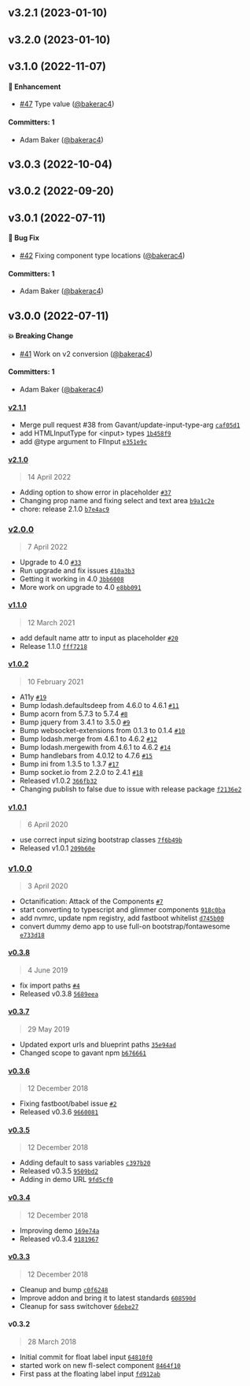 

## v3.2.1 (2023-01-10)

## v3.2.0 (2023-01-10)

## v3.1.0 (2022-11-07)

#### :rocket: Enhancement
* [#47](https://github.com/Gavant/ember-floating-labels/pull/47) Type value ([@bakerac4](https://github.com/bakerac4))

#### Committers: 1
- Adam Baker ([@bakerac4](https://github.com/bakerac4))

## v3.0.3 (2022-10-04)

## v3.0.2 (2022-09-20)

## v3.0.1 (2022-07-11)

#### :bug: Bug Fix
* [#42](https://github.com/Gavant/ember-floating-labels/pull/42) Fixing component type locations ([@bakerac4](https://github.com/bakerac4))

#### Committers: 1
- Adam Baker ([@bakerac4](https://github.com/bakerac4))

## v3.0.0 (2022-07-11)

#### :boom: Breaking Change

-   [#41](https://github.com/Gavant/ember-floating-labels/pull/41) Work on v2 conversion ([@bakerac4](https://github.com/bakerac4))

#### Committers: 1

-   Adam Baker ([@bakerac4](https://github.com/bakerac4))

#### [v2.1.1](https://github.com/Gavant/ember-floating-labels/compare/v2.1.0...v2.1.1)

-   Merge pull request #38 from Gavant/update-input-type-arg [`caf05d1`](https://github.com/Gavant/ember-floating-labels/commit/caf05d1a6f5f8d96cb61c3fb288d9c7b380dcb33)
-   add HTMLInputType for &lt;input&gt; types [`1b458f9`](https://github.com/Gavant/ember-floating-labels/commit/1b458f94576832184fce8e3ab7b25642277abe3d)
-   add @type argument to FlInput [`e351e9c`](https://github.com/Gavant/ember-floating-labels/commit/e351e9c37bbd2fae039416b3f4ca885534ea4c41)

#### [v2.1.0](https://github.com/Gavant/ember-floating-labels/compare/v2.0.0...v2.1.0)

> 14 April 2022

-   Adding option to show error in placeholder [`#37`](https://github.com/Gavant/ember-floating-labels/pull/37)
-   Changing prop name and fixing select and text area [`b9a1c2e`](https://github.com/Gavant/ember-floating-labels/commit/b9a1c2e47cd6bb3d51221b99b8dded5dbbf2275b)
-   chore: release 2.1.0 [`b7e4ac9`](https://github.com/Gavant/ember-floating-labels/commit/b7e4ac94967731175fd482deba879bc72a27edba)

### [v2.0.0](https://github.com/Gavant/ember-floating-labels/compare/v1.1.0...v2.0.0)

> 7 April 2022

-   Upgrade to 4.0 [`#33`](https://github.com/Gavant/ember-floating-labels/pull/33)
-   Run upgrade and fix issues [`410a3b3`](https://github.com/Gavant/ember-floating-labels/commit/410a3b3c47d5c8df48e384bdff9a103215f4ca40)
-   Getting it working in 4.0 [`3bb6008`](https://github.com/Gavant/ember-floating-labels/commit/3bb6008bd9666c3cd05cbf62ff6478695f20a341)
-   More work on upgrade to 4.0 [`e8bb091`](https://github.com/Gavant/ember-floating-labels/commit/e8bb091bca70797d635f02f40cd826bb4d757593)

#### [v1.1.0](https://github.com/Gavant/ember-floating-labels/compare/v1.0.2...v1.1.0)

> 12 March 2021

-   add default name attr to input as placeholder [`#20`](https://github.com/Gavant/ember-floating-labels/pull/20)
-   Release 1.1.0 [`fff7218`](https://github.com/Gavant/ember-floating-labels/commit/fff7218746aabf4121363cc8851978779aacbbe3)

#### [v1.0.2](https://github.com/Gavant/ember-floating-labels/compare/v1.0.1...v1.0.2)

> 10 February 2021

-   A11y [`#19`](https://github.com/Gavant/ember-floating-labels/pull/19)
-   Bump lodash.defaultsdeep from 4.6.0 to 4.6.1 [`#11`](https://github.com/Gavant/ember-floating-labels/pull/11)
-   Bump acorn from 5.7.3 to 5.7.4 [`#8`](https://github.com/Gavant/ember-floating-labels/pull/8)
-   Bump jquery from 3.4.1 to 3.5.0 [`#9`](https://github.com/Gavant/ember-floating-labels/pull/9)
-   Bump websocket-extensions from 0.1.3 to 0.1.4 [`#10`](https://github.com/Gavant/ember-floating-labels/pull/10)
-   Bump lodash.merge from 4.6.1 to 4.6.2 [`#12`](https://github.com/Gavant/ember-floating-labels/pull/12)
-   Bump lodash.mergewith from 4.6.1 to 4.6.2 [`#14`](https://github.com/Gavant/ember-floating-labels/pull/14)
-   Bump handlebars from 4.0.12 to 4.7.6 [`#15`](https://github.com/Gavant/ember-floating-labels/pull/15)
-   Bump ini from 1.3.5 to 1.3.7 [`#17`](https://github.com/Gavant/ember-floating-labels/pull/17)
-   Bump socket.io from 2.2.0 to 2.4.1 [`#18`](https://github.com/Gavant/ember-floating-labels/pull/18)
-   Released v1.0.2 [`366fb32`](https://github.com/Gavant/ember-floating-labels/commit/366fb329fb5509f09d46eed1505dc65651bd722a)
-   Changing publish to false due to issue with release package [`f2136e2`](https://github.com/Gavant/ember-floating-labels/commit/f2136e25cb8b4fdc2c64daf0f0ef8d627f5504ad)

#### [v1.0.1](https://github.com/Gavant/ember-floating-labels/compare/v1.0.0...v1.0.1)

> 6 April 2020

-   use correct input sizing bootstrap classes [`7f6b49b`](https://github.com/Gavant/ember-floating-labels/commit/7f6b49bb7beb40da70e7c2117c812bf20a3e169b)
-   Released v1.0.1 [`209b60e`](https://github.com/Gavant/ember-floating-labels/commit/209b60ef013277af9ca433c47e441553fa27be9b)

### [v1.0.0](https://github.com/Gavant/ember-floating-labels/compare/v0.3.8...v1.0.0)

> 3 April 2020

-   Octanification: Attack of the Components [`#7`](https://github.com/Gavant/ember-floating-labels/pull/7)
-   start converting to typescript and glimmer components [`918c0ba`](https://github.com/Gavant/ember-floating-labels/commit/918c0ba6823b58b3933d0200236209a36a6eeef8)
-   add nvmrc, update npm registry, add fastboot whitelist [`d745b00`](https://github.com/Gavant/ember-floating-labels/commit/d745b00ef95a45412d0d4b13fb8960ecd638d70c)
-   convert dummy demo app to use full-on bootstrap/fontawesome [`e733d18`](https://github.com/Gavant/ember-floating-labels/commit/e733d1845baa43711474c965ccae8f0931fa750b)

#### [v0.3.8](https://github.com/Gavant/ember-floating-labels/compare/v0.3.7...v0.3.8)

> 4 June 2019

-   fix import paths [`#4`](https://github.com/Gavant/ember-floating-labels/pull/4)
-   Released v0.3.8 [`5689eea`](https://github.com/Gavant/ember-floating-labels/commit/5689eea58bf7a12f480d40811453574095618f39)

#### [v0.3.7](https://github.com/Gavant/ember-floating-labels/compare/v0.3.6...v0.3.7)

> 29 May 2019

-   Updated export urls and blueprint paths [`35e94ad`](https://github.com/Gavant/ember-floating-labels/commit/35e94ad643eba0a06c304e6d7aaf64541e524335)
-   Changed scope to gavant npm [`b676661`](https://github.com/Gavant/ember-floating-labels/commit/b67666177fb51d17cfc05692ece390cdd2ac116a)

#### [v0.3.6](https://github.com/Gavant/ember-floating-labels/compare/v0.3.5...v0.3.6)

> 12 December 2018

-   Fixing fastboot/babel issue [`#2`](https://github.com/Gavant/ember-floating-labels/pull/2)
-   Released v0.3.6 [`9660081`](https://github.com/Gavant/ember-floating-labels/commit/9660081c76ddb9d63ada483410e0086394c1fcb1)

#### [v0.3.5](https://github.com/Gavant/ember-floating-labels/compare/v0.3.4...v0.3.5)

> 12 December 2018

-   Adding default to sass variables [`c397b20`](https://github.com/Gavant/ember-floating-labels/commit/c397b20896bc1d06726bd91f0d3ccc86fde2cc49)
-   Released v0.3.5 [`9509bd2`](https://github.com/Gavant/ember-floating-labels/commit/9509bd270810f8c2215faa663474cc68b6bca820)
-   Adding in demo URL [`9fd5cf0`](https://github.com/Gavant/ember-floating-labels/commit/9fd5cf0d83d09507615c6d6dd1b9db3c22233be3)

#### [v0.3.4](https://github.com/Gavant/ember-floating-labels/compare/v0.3.3...v0.3.4)

> 12 December 2018

-   Improving demo [`169e74a`](https://github.com/Gavant/ember-floating-labels/commit/169e74a45c3d4a33a016c7194966710f5e429fca)
-   Released v0.3.4 [`9181967`](https://github.com/Gavant/ember-floating-labels/commit/9181967df6c2559700979e5947a5a404eb312fb2)

#### [v0.3.3](https://github.com/Gavant/ember-floating-labels/compare/v0.3.2...v0.3.3)

> 12 December 2018

-   Cleanup and bump [`c0f6248`](https://github.com/Gavant/ember-floating-labels/commit/c0f6248b594d7563e681c2ac95fb9a41f7ab314f)
-   Improve addon and bring it to latest standards [`608590d`](https://github.com/Gavant/ember-floating-labels/commit/608590d8f973dd31bbc0794a9082678b3b5fd06f)
-   Cleanup for sass switchover [`6debe27`](https://github.com/Gavant/ember-floating-labels/commit/6debe272cc132f9bdb63abdcf11091519c763126)

#### v0.3.2

> 28 March 2018

-   Initial commit for float label input [`64810f0`](https://github.com/Gavant/ember-floating-labels/commit/64810f0f5c87e076bdd93f528e22548a87bf2ec1)
-   started work on new fl-select component [`8464f10`](https://github.com/Gavant/ember-floating-labels/commit/8464f10012310d580c9d6973f4862c7ebc60dec7)
-   First pass at the floating label input [`fd912ab`](https://github.com/Gavant/ember-floating-labels/commit/fd912abf2781107cb98964ebf57c947c6624ffe2)
